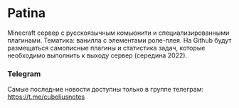 # Patina
Minecraft сервер с русскоязычным комьюнити и специализированными плагинами. Тематика: ванилла с элементами роле-плея. На Github будут размещаться самописные плагины
и статистика задач, которые необходимо выполнить к выходу сервер (середина 2022).

### Telegram
Самые последние новости доступны только в группе телеграм: https://t.me/cubeliusnotes


